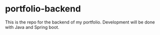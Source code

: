 # portfolio-backend
This is the repo for the backend of my portfolio. Development will be done with Java and Spring boot.
